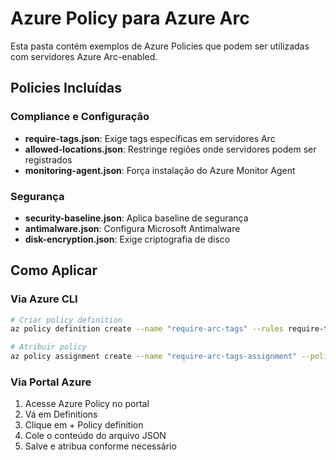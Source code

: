# Azure Policy para Azure Arc

Esta pasta contém exemplos de Azure Policies que podem ser utilizadas com servidores Azure Arc-enabled.

## Policies Incluídas

### Compliance e Configuração
- **require-tags.json**: Exige tags específicas em servidores Arc
- **allowed-locations.json**: Restringe regiões onde servidores podem ser registrados
- **monitoring-agent.json**: Força instalação do Azure Monitor Agent

### Segurança
- **security-baseline.json**: Aplica baseline de segurança
- **antimalware.json**: Configura Microsoft Antimalware
- **disk-encryption.json**: Exige criptografia de disco

## Como Aplicar

### Via Azure CLI
```bash
# Criar policy definition
az policy definition create --name "require-arc-tags" --rules require-tags.json --params require-tags.parameters.json

# Atribuir policy
az policy assignment create --name "require-arc-tags-assignment" --policy "require-arc-tags" --scope "/subscriptions/YOUR_SUBSCRIPTION_ID"
```

### Via Portal Azure
1. Acesse Azure Policy no portal
2. Vá em Definitions
3. Clique em + Policy definition
4. Cole o conteúdo do arquivo JSON
5. Salve e atribua conforme necessário
